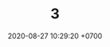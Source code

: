 ---
layout: teamCard
permalink: /team/:title.html
categories: pljmy24
maincover: /assets/logos/DFS.png
date: 2020-08-27 10:29:20 +0700
title: 03.
lugar: LJ
tag: johto042024

---